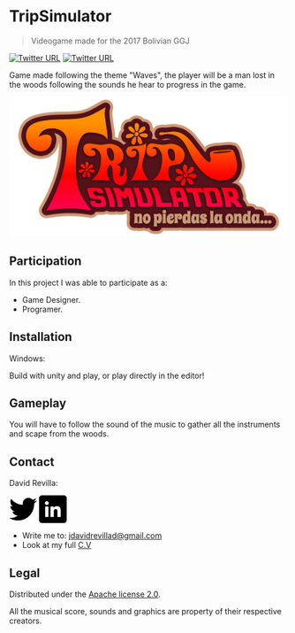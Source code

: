 # TripSimulator
> Videogame made for the 2017 Bolivian GGJ

[![Twitter URL](https://img.shields.io/badge/Type-Videogame-yellow.svg)](https://github.com/ZLTM/TripSimulator)
[![Twitter URL](https://img.shields.io/badge/Platform-Windows--pc-blue.svg)](https://github.com/ZLTM/TripSimulator)

Game made following the theme "Waves", the player will be a man lost in the woods following the sounds he hear to progress in the game.

![](logo-hippie.png)

## Participation

In this project I was able to participate as a:

* Game Designer.
* Programer.

## Installation

Windows:

Build with unity and play, or play directly in the editor!


## Gameplay

You will have to follow the sound of the music to gather all the instruments and scape from the woods.

## Contact

David Revilla:

<a href="https://twitter.com/ZLTM_david" target="_blank">
  <img width="50" height="50" border="0" align="center"  src="twitter-logo.jpg"></a>
<a href="https://www.linkedin.com/in/zolutr/" target="_blank">
  <img width="50" height="50" border="0" align="center"  src="linkedin-logo.png"></a>

* Write me to: jdavidrevillad@gmail.com
* Look at my full [C.V](https://drive.google.com/drive/folders/0B9XODKe51qg8aFFXRE9aNE15QWc?usp=sharing)


## Legal

Distributed under the [Apache license 2.0](https://choosealicense.com/licenses/apache-2.0/). 

All the musical score, sounds and graphics are property of their respective creators.